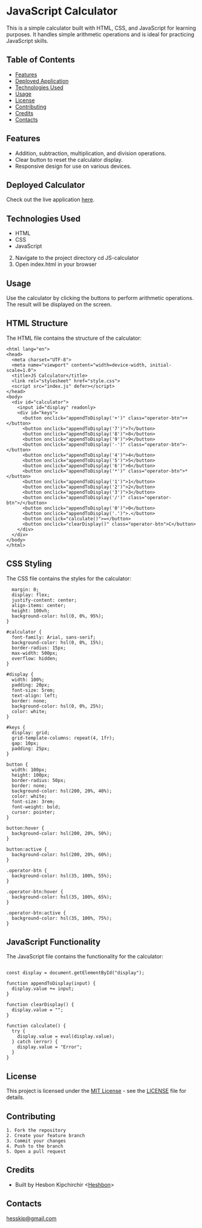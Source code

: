 # JavaScript Calculator
This is a simple calculator built with HTML, CSS, and JavaScript for learning purposes. It handles simple arithmetic operations and is ideal for practicing JavaScript skills.

## Table of Contents

- [Features](#features)
- [Deployed Application](#deployed-application)
- [Technologies Used](#technologies-used)
- [Usage](#usage)
- [License](#license)
- [Contributing](#contributing)
- [Credits](#credits)
- [Contacts](#contacts)

## Features

- Addition, subtraction, multiplication, and division operations.
- Clear button to reset the calculator display.
- Responsive design for use on various devices.

## Deployed Calculator

Check out the live application [here](https://heshbon.github.io/JS-calculator/).

## Technologies Used

- HTML
- CSS
- JavaScript

2. Navigate to the project directory
    cd JS-calculator
3. Open index.html in your browser

## Usage
Use the calculator by clicking the buttons to perform arithmetic operations. The result will be displayed on the screen.

## HTML Structure

The HTML file contains the structure of the calculator:
```<!DOCTYPE html>
<html lang="en">
<head>
  <meta charset="UTF-8">
  <meta name="viewport" content="width=device-width, initial-scale=1.0">
  <title>JS Calculator</title>
  <link rel="stylesheet" href="style.css">
  <script src="index.js" defer></script>
</head>
<body>
  <div id="calculator">
    <input id="display" readonly>
    <div id="keys">
      <button onclick="appendToDisplay('+')" class="operator-btn">+</button>
      <button onclick="appendToDisplay('7')">7</button>
      <button onclick="appendToDisplay('8')">8</button>
      <button onclick="appendToDisplay('9')">9</button>
      <button onclick="appendToDisplay('-')" class="operator-btn">-</button>
      <button onclick="appendToDisplay('4')">4</button>
      <button onclick="appendToDisplay('5')">5</button>
      <button onclick="appendToDisplay('6')">6</button>
      <button onclick="appendToDisplay('*')" class="operator-btn">*</button>
      <button onclick="appendToDisplay('1')">1</button>
      <button onclick="appendToDisplay('2')">2</button>
      <button onclick="appendToDisplay('3')">3</button>
      <button onclick="appendToDisplay('/')" class="operator-btn">/</button>
      <button onclick="appendToDisplay('0')">0</button>
      <button onclick="appendToDisplay('.')">.</button>
      <button onclick="calculate()">=</button>
      <button onclick="clearDisplay()" class="operator-btn">C</button>
    </div>
  </div>
</body>
</html>
```

## CSS Styling

The CSS file contains the styles for the calculator:
```body {
  margin: 0;
  display: flex;
  justify-content: center;
  align-items: center;
  height: 100vh;
  background-color: hsl(0, 0%, 95%);
}

#calculator {
  font-family: Arial, sans-serif;
  background-color: hsl(0, 0%, 15%);
  border-radius: 15px;
  max-width: 500px;
  overflow: hidden;
}

#display {
  width: 100%;
  padding: 20px;
  font-size: 5rem;
  text-align: left;
  border: none;
  background-color: hsl(0, 0%, 25%);
  color: white;
}

#keys {
  display: grid;
  grid-template-columns: repeat(4, 1fr);
  gap: 10px;
  padding: 25px;
}

button {
  width: 100px;
  height: 100px;
  border-radius: 50px;
  border: none;
  background-color: hsl(200, 20%, 40%);
  color: white;
  font-size: 3rem;
  font-weight: bold;
  cursor: pointer;
}

button:hover {
  background-color: hsl(200, 20%, 50%);
}

button:active {
  background-color: hsl(200, 20%, 60%);
}

.operator-btn {
  background-color: hsl(35, 100%, 55%);
}

.operator-btn:hover {
  background-color: hsl(35, 100%, 65%);
}

.operator-btn:active {
  background-color: hsl(35, 100%, 75%);
}
```
## JavaScript Functionality

The JavaScript file contains the functionality for the calculator:
```// Calculator Program

const display = document.getElementById("display");

function appendToDisplay(input) {
  display.value += input;
}

function clearDisplay() {
  display.value = "";
}

function calculate() {
  try {
    display.value = eval(display.value);
  } catch (error) {
    display.value = "Error";
  }
}
```
## License

This project is licensed under the [MIT License](https://opensource.org/licenses/MIT) - see the [LICENSE](LICENSE) file for details.

## Contributing

    1. Fork the repository
    2. Create your feature branch
    3. Commit your changes
    4. Push to the branch
    5. Open a pull request

## Credits

- Built by Hesbon Kipchirchir <[Heshbon](https://github.com/Heshbon)>

## Contacts
<u>hesskip@gmail.com</u>



